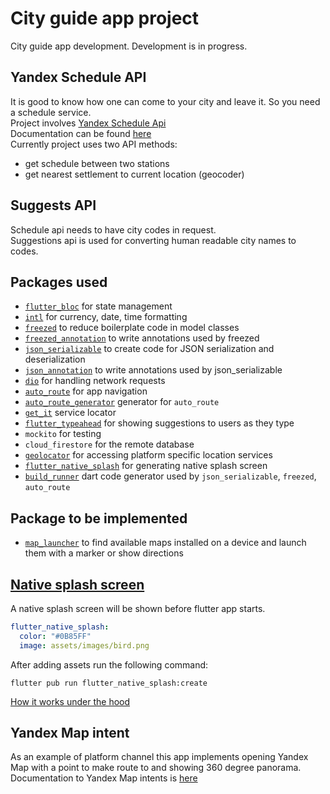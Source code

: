 # City guide app project
City guide app development. Development is in progress.

## Yandex Schedule API
It is good to know how one can come to your city and leave it. So you need a schedule service.  
Project involves [Yandex Schedule Api](https://yandex.ru/dev/rasp/raspapi/)  
Documentation can be found [here](https://yandex.ru/dev/rasp/doc/concepts/about.html)  
Currently project uses two API methods:
- get schedule between two stations
- get nearest settlement to current location (geocoder)

## Suggests API
Schedule api needs to have city codes in request.  
Suggestions api is used for converting human readable city names to codes. 

## Packages used

- [`flutter_bloc`](https://pub.dev/packages/flutter_bloc) for state management
- [`intl`](https://pub.dev/packages/intl) for currency, date, time formatting
- [`freezed`](https://pub.dev/packages/freezed) to reduce boilerplate code in model classes
- [`freezed_annotation`](https://pub.dev/packages/freezed_annotation) to write annotations used by freezed
- [`json_serializable`](https://pub.dev/packages/json_serializable) to create code for JSON serialization and deserialization
- [`json_annotation`](https://pub.dev/packages/json_annotation) to write annotations used by json_serializable
- [`dio`](https://pub.dev/packages/dio) for handling network requests
- [`auto_route`](https://pub.dev/packages/auto_route) for app navigation
- [`auto_route_generator`](https://pub.dev/packages/auto_route_generator) generator for `auto_route`
- [`get_it`](https://pub.dev/packages/get_it) service locator
- [`flutter_typeahead`](https://pub.dev/packages/flutter_typeahead) for showing suggestions to users as they type
- `mockito` for testing
- `cloud_firestore` for the remote database
- [`geolocator`](https://pub.dev/packages/geolocator) for accessing platform specific location services
- [`flutter_native_splash`](https://pub.dev/packages/flutter_native_splash) for generating native splash screen
- [`build_runner`](https://pub.dev/packages/build_runner) dart code generator used by `json_serializable`, `freezed`, `auto_route`

## Package to be implemented
- [`map_launcher`](https://pub.dev/packages/map_launcher) to find available maps installed on a device and launch them with a marker or show directions

## [Native splash screen](https://pub.dev/packages/flutter_native_splash)  
A native splash screen will be shown before flutter app starts.
```yaml
flutter_native_splash:
  color: "#0B85FF"
  image: assets/images/bird.png
```
After adding assets run the following command:
```
flutter pub run flutter_native_splash:create
```
[How it works under the hood](https://github.com/jonbhanson/flutter_native_splash#how-it-works)

## Yandex Map intent
As an example of platform channel this app implements opening Yandex Map with a point to 
make route to and showing 360 degree panorama.  
Documentation to Yandex Map intents is [here](https://yandex.ru/dev/yandex-apps-launch/maps/)